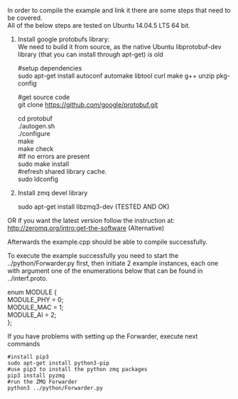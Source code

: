 In order to compile the example and link it there are some steps that need to be covered.  
All of the below steps are tested on Ubuntu 14.04.5 LTS 64 bit.  
  
1) Install google protobufs library:   
We need to build it from source, as the native Ubuntu libprotobuf-dev library (that you can install through apt-get) is old  

    #setup dependencies  
    sudo apt-get install autoconf automake libtool curl make g++ unzip pkg-config

    #get source code  
    git clone https://github.com/google/protobuf.git  

    cd protobuf  
    ./autogen.sh  
    ./configure  
    make  
    make check  
    #If no errors are present  
    sudo make install  
    #refresh shared library cache.  
    sudo ldconfig   
  
2) Install zmq devel library  
  
    sudo apt-get install libzmq3-dev (TESTED AND OK)  

OR if you want the latest version follow the instruction at:   
http://zeromq.org/intro:get-the-software (Alternative)  

Afterwards the example.cpp should be able to compile successfully.  
  
To execute the example successfully you need to start the ../python/Forwarder.py first, then initiate 2 example instances, each one with argument one of the enumerations below that can be found in ../interf.proto.  

enum MODULE {  
	MODULE_PHY 	= 0;  
	MODULE_MAC 	= 1;  
	MODULE_AI	= 2;  
};  

If you have problems with setting up the Forwarder, execute next commands

    #install pip3
    sudo apt-get install python3-pip
    #use pip3 to install the python zmq packages
    pip3 install pyzmq
    #run the ZMQ Forwarder
    python3 ../python/Forwarder.py

    
